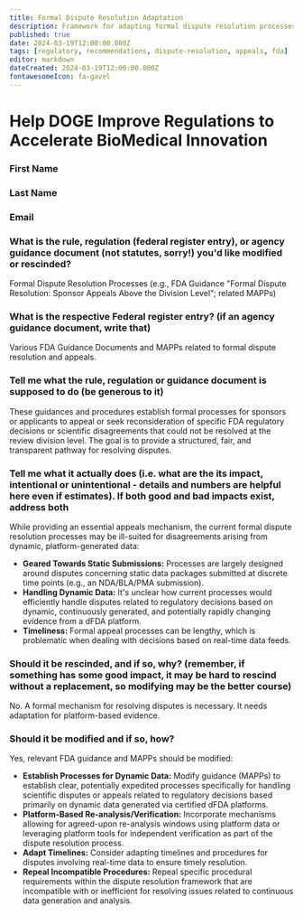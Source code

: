 ```yaml
---
title: Formal Dispute Resolution Adaptation
description: Framework for adapting formal dispute resolution processes for dFDA platform decisions
published: true
date: 2024-03-19T12:00:00.000Z
tags: [regulatory, recommendations, dispute-resolution, appeals, fda]
editor: markdown
dateCreated: 2024-03-19T12:00:00.000Z
fontawesomeIcon: fa-gavel
---
```


# Help DOGE Improve Regulations to Accelerate BioMedical Innovation

### First Name

### Last Name

### Email

### What is the rule, regulation (federal register entry), or agency guidance document (not statutes, sorry!) you'd like modified or rescinded?

Formal Dispute Resolution Processes (e.g., FDA Guidance "Formal Dispute Resolution: Sponsor Appeals Above the Division Level"; related MAPPs)

### What is the respective Federal register entry? (if an agency guidance document, write that)

Various FDA Guidance Documents and MAPPs related to formal dispute resolution and appeals.

### Tell me what the rule, regulation or guidance document is supposed to do (be generous to it)

These guidances and procedures establish formal processes for sponsors or applicants to appeal or seek reconsideration of specific FDA regulatory decisions or scientific disagreements that could not be resolved at the review division level. The goal is to provide a structured, fair, and transparent pathway for resolving disputes.

### Tell me what it actually does (i.e. what are the its impact, intentional or unintentional - details and numbers are helpful here even if estimates). If both good and bad impacts exist, address both

While providing an essential appeals mechanism, the current formal dispute resolution processes may be ill-suited for disagreements arising from dynamic, platform-generated data:

* **Geared Towards Static Submissions:** Processes are largely designed around disputes concerning static data packages submitted at discrete time points (e.g., an NDA/BLA/PMA submission).
* **Handling Dynamic Data:** It's unclear how current processes would efficiently handle disputes related to regulatory decisions based on dynamic, continuously generated, and potentially rapidly changing evidence from a dFDA platform.
* **Timeliness:** Formal appeal processes can be lengthy, which is problematic when dealing with decisions based on real-time data feeds.

### Should it be rescinded, and if so, why? (remember, if something has some good impact, it may be hard to rescind without a replacement, so modifying may be the better course)

No. A formal mechanism for resolving disputes is necessary. It needs adaptation for platform-based evidence.

### Should it be modified and if so, how?

Yes, relevant FDA guidance and MAPPs should be modified:

* **Establish Processes for Dynamic Data:** Modify guidance (MAPPs) to establish clear, potentially expedited processes specifically for handling scientific disputes or appeals related to regulatory decisions based primarily on dynamic data generated via certified dFDA platforms.
* **Platform-Based Re-analysis/Verification:** Incorporate mechanisms allowing for agreed-upon re-analysis windows using platform data or leveraging platform tools for independent verification as part of the dispute resolution process.
* **Adapt Timelines:** Consider adapting timelines and procedures for disputes involving real-time data to ensure timely resolution.
* **Repeal Incompatible Procedures:** Repeal specific procedural requirements within the dispute resolution framework that are incompatible with or inefficient for resolving issues related to continuous data generation and analysis.
